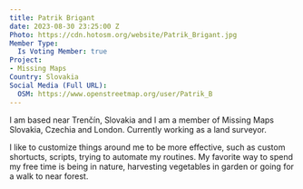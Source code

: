 ```yaml
---
title: Patrik Brigant
date: 2023-08-30 23:25:00 Z
Photo: https://cdn.hotosm.org/website/Patrik_Brigant.jpg
Member Type:
  Is Voting Member: true
Project:
- Missing Maps
Country: Slovakia
Social Media (Full URL):
  OSM: https://www.openstreetmap.org/user/Patrik_B
---
```


I am based near Trenčín, Slovakia and I am  a member of Missing Maps Slovakia, Czechia and London. Currently working as a land surveyor.

I like to customize things around me to be more effective, such as custom shortucts, scripts, trying to automate my routines. My favorite way to spend my free time is being in nature, harvesting vegetables in garden or going for a walk to near forest.